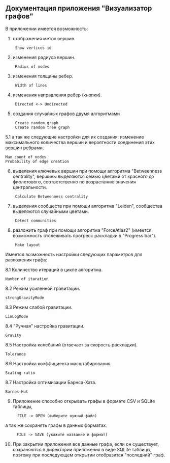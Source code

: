 ## Документация приложения "Визуализатор графов"

В приложении имеется возможность:

1. отображения меток вершин.

    
        Show vertices id

2. изменения радиуса вершин.

    
        Radius of nodes

3. изменения толщины ребер.

    
        Width of lines

4. изменения направления ребер (кнопки).


        Directed <-> Undirected

5. создания случайных графов двумя алгоритмами


        Create random graph
        Create random tree graph

5.1 а так же следующие настройки для их создания: изменение максимального
количества вершин и вероятности соединения этих вершин ребрами.

    Max count of nodes
    Probability of edge creation

6. выделения ключевых вершин при помощи алгоритма "Betweenness centrality", вершины выделяются семью цветами
от красного до фиолетового, соответственно по возрастанию значения центральности.


        Calculate Betweenness centrality

7. выделения сообществ при помощи алгоритма "Leiden", сообщества выделяются случайными цветами.


        Detect communities

8. разложить граф при помощи алгоритма "ForceAtlas2"
   (имеется возможность отслеживать прогресс раскладки в 
   "Progress bar").


        Make layout

Имеется возможность настройки следующих параметров для разложения графа:

8.1 Количество итераций в цикле алгоритма.

    Number of itaration

8.2 Режим усиленной гравитации.

    strongGravityMode

8.3 Режим слабой гравитации.

    LinLogMode 

8.4 "Ручная" настройка гравитации.

    Gravity

8.5 Настройка колебаний (отвечает за скорость раскладки).

    Tolerance

8.6 Настройка коэффициента масштабирования.

    Scaling ratio

8.7 Настройка оптимизации Барнса-Хата.

    Barnes-Hut

9. Приложение способно открывать графы в формате CSV и SQLite таблицы, 
   

         FILE -> OPEN (выберите нужный файл)

а так же сохранять графы в данных форматах.

         FILE -> SAVE (укажите название и формат)

10. При закрытии приложения все данные графа, если он существует, сохраняются в директории 
приложения в виде SQLite таблицы, поэтому при последующем открытии отобразится "последний" граф.
